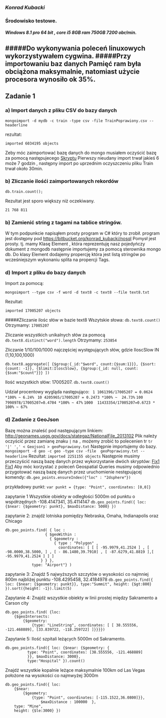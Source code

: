 ### *Konrad Kubacki*

### Środowisko testowe.
##### Windows 8.1 pro 64 bit , core i5 8GB ram 750GB 7200 obr/min.
#####Do wykonywania poleceń linuxowych wykorzystywałem cygwina.
#####Przy importowaniu baz danych Pamięć ram była obciążona maksymalnie, natomiast użycie procesora wynosiło ok 35%.
----

## Zadanie 1
### a) Import danych z pliku CSV do bazy danych
```
mongoimport -d mydb -c train -type csv -file TrainPoprawiony.csv --headerline
```
rezultat:
```
imported 6034195 objects
```
Zeby móc zaimportować bazę danych do mongo musiałem oczyścić bazę za pomocą następujecego  [Skryptu](/docs/kkubacki/wbfix.sh)
Pierwszy nieudany import trwał jakieś 6 może 7 godzin , następny import po uprzednim oczyszczeniu pliku Train trwał około 30min.


### b) Zliczanie ilośći zaimportowanych rekordów
```
db.train.count();
```
Rezultat jest sporo większy niż oczekiwany.
```
21 768 811
```
### b) Zamienić string z tagami na tablice stringów.
W tym podpunkcie napisąłem prosty program w C# który to zrobił. program jest dostępny pod https://bitbucket.org/konrad_kubacki/nosql
Pomysł jest prosty. tj. mamy Klasę Element , która reprezentuję nasz pojedyńczy dokument z mongodb następnie importujemy za pomocą sterownika mongo db.
Do klasy Element dodajemy propercję która jest listą stringów  po wcześniejszym wykonaniu splita na propercji Tags.

 
### d) Import z pliku do bazy danych
Import za pomocą:
```
mongoimport --type csv -f word -d text8 -c text8 --file text8.txt
```
Rezultat:
```
imported 17005207 objects
```
#####Zliczanie ilośc słów w bazie text8
Wszytskie słowa: ``` db.text8.count() ``` Otrzymamy: ``` 17005207 ```

Zliczanie wszystkich unikalnych słów za pomocą ``` db.text8.distinct("word").length ``` Otrzymamy: ``` 253854 ```

Zliczanie 1/10/100/1000 najczęściej występujących słów, gdzie IloscSlow IN (1,10,100,1000)
```
db.text8.aggregate([ {$group:{_id:"$word", count:{$sum:1}}}, {$sort: {count: -1}}, {$limit:IloscSlow}, {$group:{_id: null, count:{$sum:"$count"}}} ])
```
Ilość wszystkich słów: 17005207.
``` db.text8.count() ```

Udział procentowy wygląda następująco:
```  1 1061396/17005207 = 0.0624 *100% ~ 6.24%  ```
``` 10 4205965/17005207 = 0.2473 *100% ~  24.73% ```
``` 100 7998978/17005207=0.4704 *100% ~ 47% ```
``` 1000  11433354/17005207=0.6723 * 100% ~ 67% ```


### d) Zadanie z GeoJson

Bazę można znaleść pod następującym linkiem:  http://geonames.usgs.gov/docs/stategaz/NationalFile_2013102
Plik należy oczyścić przez zamianę znaku ``` | ``` na ``` , ``` możemy zrobić to polecenien tr 
``` tr '|' ',' < Geojson1 > geoPoprawiony.txt ```
Następnie importujemy do bazy.
``` mongoimport -d geo -c geo -type csv -file  geoPoprawiony.txt --headerline ```
Rezultat: 
``` imported 2251155 objects ```
Następnie musimy przeczyścić naszą bazę danych przez wykorzystanie dwóch skryptów: [Fix1](/docs/kkubacki/GeoFix1) [Fix1](/docs/kkubacki/GeoFix2)
Aby móc korzystać z poleceń Geospatial Queries musimy odpowiednio przygotować naszą bazę danych przez uruchomienie nestępującej komendy:
 ``` db.geo_points.ensureIndex({"loc" : "2dsphere"}) ``` 
 
przykładowy punkt:  ``` var punkt = {type: "Point", coordinates: [0,0]} ```

zapytanie 1 Wszystkie obiekty w odległości 5000m od  punktu o współrzędnych -108.4147341, 35.4114147
``` db.geo_points.find({ loc: {$near: {$geometry: punkt}, $maxDistance: 5000} }) ```

zapytanie 2: znajdź  lotniska pomiędzy Nebraska, Omaha, Indianapolis oraz Chicago
```
db.geo_points.find( { loc :
                  { $geoWithin :
                    { $geometry :
                      { type : "Polygon" ,
                        coordinates: [ [ [ -95.9979,41.2524 ] , [ -98.0000,38.5000, ] , [ - 86.1480,39.7910] , [ -87.6279,41.8819 ],[ -95.9979,41.2524 ] ] ]
                } } },
            type: "Airport"} )

```

zapytanie 3:  Znajdź 5 najwyższych szczytów o wysokości co najmniej 800m najbliżej punktu -108.4295458, 32.4184978
``` db.geo_points.find({ loc: {$near: {$geometry: punkt}}, type:"Summit", height: {$gt:800} }).sort({height: -1}).limit(5) ```

Zapytanie 4: Znajdź wszystkie obiekty w linii prostej między Sakramento  a Carson city	 

```
db.geo_points.find( {loc: 
    {$geoIntersects: 
        {$geometry: 
            {type: "LineString", coordinates: [ [ 38.555556, -121.468889], [33.839722, -118.259722] ]}}}})
```
Zapytanie 5: Ilość szpitali leżących 5000m od Sakramento.
```
db.geo_points.find({ loc: {$near: {$geometry: {
          type: "Point", coordinates: [38.555556, -121.468889]
          }}, $maxDistance: 3000},
          type:"Hospital" }).count()
```
Znajdź wszystkie kopalnie leżące maksymalnie 100km od Las Vegas położone na wysokości co najmwyżej 3000m
```
db.geo_points.find({ loc: 
    {$near: 
        {$geometry: 
            {type: "Point", coordinates: [-115.1522,36.0800]}}, 
                $maxDistance : 100000  },
    type: "Mine",
    height: {$le:3000} })
```
			




